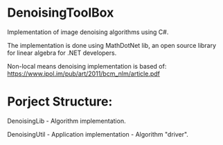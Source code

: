 # DenoisingToolBox
Implementation of image denoising algorithms using C#.

The implementation is done using MathDotNet lib, an open source library for linear algebra for .NET developers.

Non-local means denoising implementation is based of: 
https://www.ipol.im/pub/art/2011/bcm_nlm/article.pdf


# Porject Structure:

DenoisingLib  - Algorithm implementation.

DenoisingUtil - Application implementation - Algorithm "driver". 
